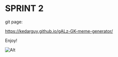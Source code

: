 # SPRINT 2

git page:

https://kedarguy.github.io/gALz-GK-meme-generator/

Enjoy!

![Alt](img/logo.png "logo")